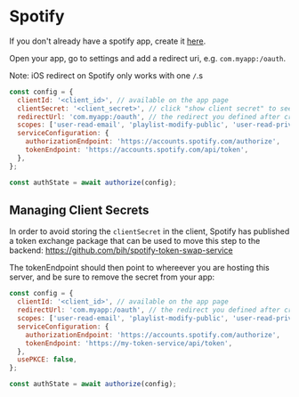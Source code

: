 # Spotify

If you don't already have a spotify app, create it [here](https://developer.spotify.com/dashboard/applications).

Open your app, go to settings and add a redirect uri, e.g. `com.myapp:/oauth`.

Note: iOS redirect on Spotify only works with one `/`.s

```js
const config = {
  clientId: '<client_id>', // available on the app page
  clientSecret: '<client_secret>', // click "show client secret" to see this
  redirectUrl: 'com.myapp:/oauth', // the redirect you defined after creating the app
  scopes: ['user-read-email', 'playlist-modify-public', 'user-read-private'], // the scopes you need to access
  serviceConfiguration: {
    authorizationEndpoint: 'https://accounts.spotify.com/authorize',
    tokenEndpoint: 'https://accounts.spotify.com/api/token',
  },
};

const authState = await authorize(config);
```

## Managing Client Secrets

In order to avoid storing the `clientSecret` in the client, Spotify has published a token exchange package that can be used to move this step to the backend: 
https://github.com/bih/spotify-token-swap-service

The tokenEndpoint should then point to whereever you are hosting this server, and be sure to remove the secret from your app:

```js
const config = {
  clientId: '<client_id>', // available on the app page
  redirectUrl: 'com.myapp:/oauth', // the redirect you defined after creating the app
  scopes: ['user-read-email', 'playlist-modify-public', 'user-read-private'], // the scopes you need to access
  serviceConfiguration: {
    authorizationEndpoint: 'https://accounts.spotify.com/authorize',
    tokenEndpoint: 'https://my-token-service/api/token',
  },
  usePKCE: false,
};

const authState = await authorize(config);
```




